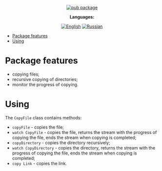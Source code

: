 <div align="center">

[![pub package](https://img.shields.io/pub/v/file_copy.svg?label=copifile_copyer&color=blue)](https://pub.dev/packages/file_copy)

**Languages:**
  
[![English](https://img.shields.io/badge/Language-English-blue?style=?style=flat-square)](README.md)
[![Russian](https://img.shields.io/badge/Language-Russian-blue?style=?style=flat-square)](README.ru.md)

</div>

- [Package features](#package-features)
- [Using](#using)

# Package features

- copying files;
- recursive copying of directories;
- monitor the progress of copying.

# Using

The `CopyFile` class contains methods:

- `copyFile` - copies the file;
- `watch CopyFile` - copies the file, returns the stream with the progress of copying the file, ends the stream when copying is completed;
- `copyDirectory` - copies the directory recursively;
- `watch CopyDirectory` - copies the directory, returns the stream with the progress of copying the file, ends the stream when copying is completed;
- `copy Link` - copies the link.
